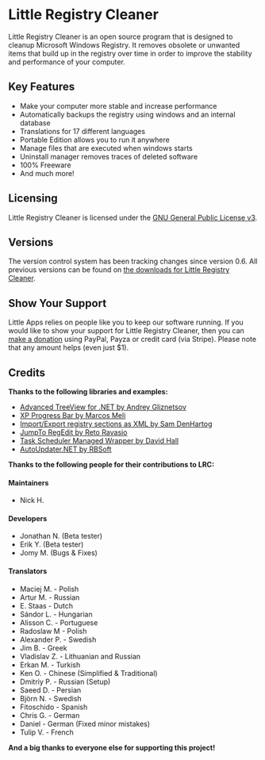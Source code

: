 # Little Registry Cleaner
Little Registry Cleaner is an open source program that is designed to cleanup Microsoft Windows Registry. It removes obsolete or unwanted items that build up in the registry over time in order to improve the stability and performance of your computer.

## Key Features

 * Make your computer more stable and increase performance
 * Automatically backups the registry using windows and an internal database
 * Translations for 17 different languages
 * Portable Edition allows you to run it anywhere
 * Manage files that are executed when windows starts
 * Uninstall manager removes traces of deleted software
 * 100% Freeware
 * And much more!
 
## Licensing

Little Registry Cleaner is licensed under the [GNU General Public License v3](http://www.gnu.org/licenses/gpl.html).

## Versions

The version control system has been tracking changes since version 0.6. All previous versions can be found on [the downloads for Little Registry Cleaner](https://www.little-apps.com/downloads/little-registry-cleaner/).

## Show Your Support

Little Apps relies on people like you to keep our software running. If you would like to show your support for Little Registry Cleaner, then you can [make a donation](https://www.little-apps.com/?donate) using PayPal, Payza or credit card (via Stripe). Please note that any amount helps (even just $1).

## Credits
 
**Thanks to the following libraries and examples:**

 * [Advanced TreeView for .NET by Andrey Gliznetsov](http://www.codeproject.com/KB/tree/treeviewadv.aspx)
 * [XP Progress Bar by Marcos Meli](http://www.codeproject.com/KB/cpp/XpProgressBar.aspx)
 * [Import/Export registry sections as XML by Sam DenHartog](http://www.codeproject.com/KB/XML/registryxml.aspx)
 * [JumpTo RegEdit by Reto Ravasio](http://www.codeproject.com/KB/cs/RegEdit_JumpTo.aspx)
 * [Task Scheduler Managed Wrapper by David Hall](http://taskscheduler.codeplex.com/)
 * [AutoUpdater.NET by RBSoft](http://autoupdaterdotnet.codeplex.com/)

**Thanks to the following people for their contributions to LRC:**

#### Maintainers

 * Nick H.

#### Developers

 * Jonathan N. (Beta tester) 
 * Erik Y. (Beta tester) 
 * Jomy M. (Bugs & Fixes) 

#### Translators

 * Maciej M. - Polish 
 * Artur M. - Russian 
 * E. Staas - Dutch 
 * Sándor L. - Hungarian 
 * Alisson C. - Portuguese 
 * Radoslaw M - Polish 
 * Alexander P. - Swedish 
 * Jim B. - Greek 
 * Vladislav Z. - Lithuanian and Russian 
 * Erkan M. - Turkish 
 * Ken O. - Chinese (Simplified & Traditional) 
 * Dmitriy P. - Russian (Setup) 
 * Saeed D. - Persian 
 * Björn N. - Swedish 
 * Fitoschido - Spanish 
 * Chris G. - German 
 * Daniel - German (Fixed minor mistakes) 
 * Tulip V. - French

**And a big thanks to everyone else for supporting this project!**
